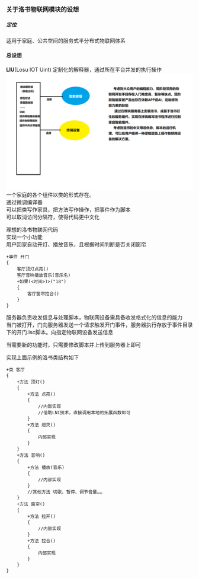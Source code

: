 ### 关于洛书物联网模块的设想
##### 定位
适用于家庭、公共空间的服务式半分布式物联网体系
#### 总设想
**LIU**(Losu IOT Uint)
定制化的解释器，通过所在平台并发的执行操作
![输入图片说明](%E6%B4%9B%E4%B9%A6%E7%89%A9%E8%81%94%E7%BD%91.png)
一个家庭的各个组件以类的形式存在。<br>
通过微调编译器<br>
可以把类写作家具，把方法写作操作，把事件作为脚本<br>
可以取消访问分隔符，使得代码更中文化<br>


理想的洛书物联网代码<br>
实现一个小功能<br>
用户回家自动开灯、播放音乐，且根据时间判断是否关闭窗帘
```
+事件 开门
{
    客厅顶灯点亮()
    客厅音响播放音乐(音乐名)
    +如果(<时间>)>("18")
    {
        客厅窗帘拉合()    
    }
}
```
服务器负责收发信息与处理脚本，物联网设备需具备收发格式化的信息的能力<br>
当门被打开，门向服务器发送一个请求触发开门事件，服务器执行存放于事件目录下的开门.lsc脚本。向指定物联网设备发送信息<br>

当需要新的功能时，只需要修改脚本并上传到服务器上即可

实现上面示例的洛书类结构如下

```
+类 客厅
{
    +方法 顶灯()
    {
        +方法 点亮()
        {
            //内部实现
            //借助LNI技术，直接调用本地的拓展函数即可
        }
        +方法 熄灭()
        {
            内部实现
        }    
    }
    +方法 音响()
    {
        +方法 播放(音乐)
        {
            //内部实现
        }
        //其他方法 切歌、暂停、调节音量……
    }
    +方法 窗帘()
    {
        +方法 拉开()
        {
            //内部实现
        }
        +方法 拉合()
        {
            内部实现
        }    
    }
}
```






 